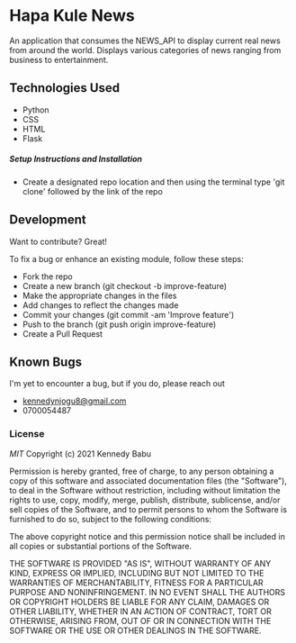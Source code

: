 # Hapa Kule News

An application that consumes the NEWS_API to display current real news from around the world. Displays various categories of news ranging from business to entertainment.


## Technologies Used

- Python
- CSS
- HTML
- Flask


##### Setup Instructions and Installation

- Create a designated repo location and then using the terminal type 'git clone' followed by the link of the repo


## Development

Want to contribute? Great!

To fix a bug or enhance an existing module, follow these steps:
- Fork the repo
- Create a new branch (git checkout -b improve-feature)
- Make the appropriate changes in the files
- Add changes to reflect the changes made
- Commit your changes (git commit -am 'Improve feature')
- Push to the branch (git push origin improve-feature)
- Create a Pull Request


## Known Bugs

I'm yet to encounter a bug, but if you do, please reach out
- kennedynjogu8@gmail.com
- 0700054487


### License

*MIT*
Copyright (c) 2021 Kennedy Babu

Permission is hereby granted, free of charge, to any person obtaining a copy of this software and associated documentation files (the "Software"), to deal in the Software without restriction, including without limitation the rights to use, copy, modify, merge, publish, distribute, sublicense, and/or sell copies of the Software, and to permit persons to whom the Software is furnished to do so, subject to the following conditions:

The above copyright notice and this permission notice shall be included in all copies or substantial portions of the Software.

THE SOFTWARE IS PROVIDED "AS IS", WITHOUT WARRANTY OF ANY KIND, EXPRESS OR IMPLIED, INCLUDING BUT NOT LIMITED TO THE WARRANTIES OF MERCHANTABILITY, FITNESS FOR A PARTICULAR PURPOSE AND NONINFRINGEMENT. IN NO EVENT SHALL THE AUTHORS OR COPYRIGHT HOLDERS BE LIABLE FOR ANY CLAIM, DAMAGES OR OTHER LIABILITY, WHETHER IN AN ACTION OF CONTRACT, TORT OR OTHERWISE, ARISING FROM, OUT OF OR IN CONNECTION WITH THE SOFTWARE OR THE USE OR OTHER DEALINGS IN THE SOFTWARE.